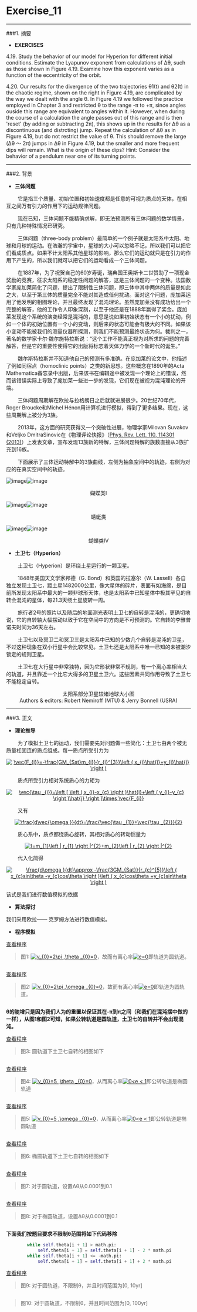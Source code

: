 # Exercise_11


---
###1. 摘要
* **EXERCISES**

4.19. Study the behavior of our model for Hyperion for different initial conditions. Estimate the Lyapunov exponent from calculations of Δθ, such as those shown in Figure 4.19. Examine how this exponent varies as a function of the eccentricity of the orbit. 

4.20. Our results for the divergence of the two trajectories θ1(t) and θ2(t) in the chaotic regime, shown on the right in Figure 4.19, are complicated by the way we dealt with the angle θ. In Figure 4.19 we followed the practice employed in Chapter 3 and restricted θ to the range -π to +π, since angles ouside this range are equivalent to angles within it. However, when during the course of a calculation the angle passes out of this range and is then 'reset' (by adding or subtracting 2π), this shows up in the results for Δθ as a discontinuous (and distrcting) jump. Repeat the calculation of Δθ as in Figure 4.19, but do not restrict the value of θ. This should remove the large (Δθ ～ 2π) jumps in Δθ in Figure 4.19, but the smaller and more frequent dips will remain. What is the origin of these dips? Hint: Consider the behavior of a pendulum near one of its turning points.

---
###2. 背景
* **三体问题**

&nbsp;&nbsp;&nbsp;&nbsp;&nbsp;&nbsp;&nbsp;&nbsp;它是指三个质量、初始位置和初始速度都是任意的可视为质点的天体，在相互之间万有引力的作用下的运动规律问题。

&nbsp;&nbsp;&nbsp;&nbsp;&nbsp;&nbsp;&nbsp;&nbsp;现在已知，三体问题不能精确求解，即无法预测所有三体问题的数学情景，只有几种特殊情况已研究。

&nbsp;&nbsp;&nbsp;&nbsp;&nbsp;&nbsp;&nbsp;&nbsp;三体问题（three-body problem）最简单的一个例子就是太阳系中太阳、地球和月球的运动。在浩瀚的宇宙中，星球的大小可以忽略不记，所以我们可以把它们看成质点。如果不计太阳系其他星球的影响，那么它们的运动就只是在引力的作用下产生的，所以我们就可以把它们的运动看成一个三体问题。

&nbsp;&nbsp;&nbsp;&nbsp;&nbsp;&nbsp;&nbsp;&nbsp;在1887年，为了祝贺自己的60岁寿诞，瑞典国王奥斯卡二世赞助了一项现金奖励的竞赛，征求太阳系的稳定性问题的解答，这是三体问题的一个变种。法国数学家庞加莱简化了问题，提出了限制性三体问题，即三体中其中两体的质量是如此之大，以至于第三体的质量完全不能对其造成任何扰动。面对这个问题，庞加莱运用了他发明的相图理论，并且最终发现了混沌理论。虽然庞加莱没有成功给出一个完整的解答，他的工作令人印象深刻，以至于他还是在1888年赢得了奖金。庞加莱发现这个系统的演变经常是混沌的，意思是说如果初始状态有一个小的扰动，例如一个体的初始位置有一个小的变动，则后来的状态可能会有极大的不同。如果该小变动不能被我们的测量仪器所探测，则我们不能预测最终状态为何。裁判之一，著名的数学家卡尔·魏尔施特拉斯说：“这个工作不能真正视为对所求的问题的完善解答，但是它的重要性使得它的出版将标志着天体力学的一个新时代的诞生。”

&nbsp;&nbsp;&nbsp;&nbsp;&nbsp;&nbsp;&nbsp;&nbsp;魏尔斯特拉斯并不知道他自己的预测有多准确。在庞加莱的论文中，他描述了例如同宿点（homoclinic points）之类的新思想。这些概念在1890年的Acta Mathematica备忘录中出版，后来该书在编辑途中被发现一个理论上的错误，然而该错误实际上导致了庞加莱一些进一步的发现，它们现在被视为混沌理论的开端。

&nbsp;&nbsp;&nbsp;&nbsp;&nbsp;&nbsp;&nbsp;&nbsp;三体问题周期解在欧拉与拉格朗日之后就就进展很少。20世纪70年代，Roger Broucke和Michel Hénon用计算机进行模拟，得到了更多结果。现在，这些周期解上被分为3族。

&nbsp;&nbsp;&nbsp;&nbsp;&nbsp;&nbsp;&nbsp;&nbsp;2013年，这方面的研究获得又一个突破性进展，物理学家Milovan Suvakov和Veljko DmitraSinovic在《物理评论快报》（[Phys. Rev. Lett. 110, 114301 (2013)](http://journals.aps.org/prl/abstract/10.1103/PhysRevLett.110.114301)）上发表文章，宣布发现13族新的特解，三体问题特解的族数直接从3族扩充到16族。

&nbsp;&nbsp;&nbsp;&nbsp;&nbsp;&nbsp;&nbsp;&nbsp;下面展示了三体运动特解中的3族曲线，左侧为抽象空间中的轨迹，右侧为对应的在真实空间中的轨迹。

![image](https://github.com/ACGNnsj/compuational_physics_N2014301020001/blob/master/Excercise_11/sleptir.gif?raw=true)![image](https://github.com/ACGNnsj/compuational_physics_N2014301020001/blob/master/Excercise_11/rleptir.jpg?raw=true)

<div align=center>
蝴蝶类Ⅰ
</div>

![image](https://github.com/ACGNnsj/compuational_physics_N2014301020001/blob/master/Excercise_11/skonjic.gif?raw=true)![image](https://github.com/ACGNnsj/compuational_physics_N2014301020001/blob/master/Excercise_11/rkonjic.jpg?raw=true)

<div align=center>
蜻蜓类
</div>

![image](https://github.com/ACGNnsj/compuational_physics_N2014301020001/blob/master/Excercise_11/sleptir4.gif?raw=true)![image](https://github.com/ACGNnsj/compuational_physics_N2014301020001/blob/master/Excercise_11/rleptir4.jpg?raw=true)

<div align=center>
蝴蝶类Ⅳ
</div>

* **土卫七（Hyperion）**

&nbsp;&nbsp;&nbsp;&nbsp;&nbsp;&nbsp;&nbsp;&nbsp;土卫七（Hyperion）是环绕土星运行的一颗卫星。

&nbsp;&nbsp;&nbsp;&nbsp;&nbsp;&nbsp;&nbsp;&nbsp;1848年美国天文学家邦德（G. Bond）和英国的拉塞尔（W. Lassell）各自独立发现土卫七，距土星1482000公里，像大星体的碎片，表面有如海绵，是目前所发现太阳系中最大的一颗非球形天体，也是太阳系中已知星体中极其罕见的自转会混沌的星体，每21.3天绕土星旋转一周。

&nbsp;&nbsp;&nbsp;&nbsp;&nbsp;&nbsp;&nbsp;&nbsp;旅行者2号的照片以及随后的地面测光表明土卫七的自转是混沌的，更确切地说，它的自转轴大幅摆动以致于它在空间中的方向是不可预测的。它自转的李雅普诺夫时间为36天左右。

&nbsp;&nbsp;&nbsp;&nbsp;&nbsp;&nbsp;&nbsp;&nbsp;土卫七以及冥卫二和冥卫三是太阳系中已知的少数几个自转是混沌的卫星，不过这种现象在双小行星中会比较常见。土卫七还是太阳系中唯一已知的未被潮汐锁定的规则卫星。

&nbsp;&nbsp;&nbsp;&nbsp;&nbsp;&nbsp;&nbsp;&nbsp;土卫七在大行星中非常独特，因为它形状非常不规则，有一个离心率相当大的轨道，并且靠近一个比它大得多的卫星土卫六。这些因素共同作用导致了土卫七不能稳定自转。

<div align=center>
<img src="https://github.com/ACGNnsj/compuational_physics_N2014301020001/blob/master/Excercise_11/Moons_of_solar_system-zh.svg.png?raw=true" alt="" title="" />
</div>

<div align=center>
太阳系部分卫星较诸地球大小图
</div>

<div align=center>
<img src="https://github.com/ACGNnsj/compuational_physics_N2014301020001/blob/master/Excercise_11/hyperion2_cassini_big.jpg?raw=true" alt="" title="" />
</div>

<div align=center>
Authors & editors: Robert Nemiroff (MTU) & Jerry Bonnell (USRA)
</div>

---
###3. 正文

* **理论推导**

&nbsp;&nbsp;&nbsp;&nbsp;&nbsp;&nbsp;&nbsp;&nbsp;为了模拟土卫七的运动，我们需要先对问题做一些简化：土卫七由两个被无质量杠固连的质点组成。每一质点所受引力为

<div align=center>
<a href="http://www.codecogs.com/eqnedit.php?latex=\vec{F_{i}}=-\frac{GM_{Sat}m_{i}}{r_{i}^{3}}\left&space;(&space;x_{i}\hat{i}&plus;y_{i}\hat{j}&space;\right&space;)" target="_blank"><img src="http://latex.codecogs.com/gif.latex?\vec{F_{i}}=-\frac{GM_{Sat}m_{i}}{r_{i}^{3}}\left&space;(&space;x_{i}\hat{i}&plus;y_{i}\hat{j}&space;\right&space;)" title="\vec{F_{i}}=-\frac{GM_{Sat}m_{i}}{r_{i}^{3}}\left ( x_{i}\hat{i}+y_{i}\hat{j} \right )" /></a>
</div>

&nbsp;&nbsp;&nbsp;&nbsp;&nbsp;&nbsp;&nbsp;&nbsp;质点所受引力相对系统质心的力矩为

<div align=center>
<a href="http://www.codecogs.com/eqnedit.php?latex=\vec{\tau&space;_{i}}=\left&space;[&space;\left&space;(&space;x_{i}-x_{c}&space;\right&space;)\hat{i}&plus;\left&space;(&space;y_{i}-y_{c}&space;\right&space;)\hat{j}&space;\right&space;]\times&space;\vec{F_{i}}" target="_blank"><img src="http://latex.codecogs.com/gif.latex?\vec{\tau&space;_{i}}=\left&space;[&space;\left&space;(&space;x_{i}-x_{c}&space;\right&space;)\hat{i}&plus;\left&space;(&space;y_{i}-y_{c}&space;\right&space;)\hat{j}&space;\right&space;]\times&space;\vec{F_{i}}" title="\vec{\tau _{i}}=\left [ \left ( x_{i}-x_{c} \right )\hat{i}+\left ( y_{i}-y_{c} \right )\hat{j} \right ]\times \vec{F_{i}}" /></a>
</div>

&nbsp;&nbsp;&nbsp;&nbsp;&nbsp;&nbsp;&nbsp;&nbsp;又有

<div align=center>
<a href="http://www.codecogs.com/eqnedit.php?latex=\frac{d\vec{\omega&space;}}{dt}=\frac{\vec{\tau&space;_{1}}&plus;\vec{\tau&space;_{2}}}{2}" target="_blank"><img src="http://latex.codecogs.com/gif.latex?\frac{d\vec{\omega&space;}}{dt}=\frac{\vec{\tau&space;_{1}}&plus;\vec{\tau&space;_{2}}}{2}" title="\frac{d\vec{\omega }}{dt}=\frac{\vec{\tau _{1}}+\vec{\tau _{2}}}{2}" /></a>
</div>

&nbsp;&nbsp;&nbsp;&nbsp;&nbsp;&nbsp;&nbsp;&nbsp;质心系中，质点都绕质心旋转，其相对质心的转动惯量为

<div align=center>
<a href="http://www.codecogs.com/eqnedit.php?latex=I=m_{1}\left&space;|&space;r_{1}&space;\right&space;|^{2}&plus;m_{2}\left&space;|&space;r_{2}&space;\right&space;|^{2}" target="_blank"><img src="http://latex.codecogs.com/gif.latex?I=m_{1}\left&space;|&space;r_{1}&space;\right&space;|^{2}&plus;m_{2}\left&space;|&space;r_{2}&space;\right&space;|^{2}" title="I=m_{1}\left | r_{1} \right |^{2}+m_{2}\left | r_{2} \right |^{2}" /></a>
</div>

&nbsp;&nbsp;&nbsp;&nbsp;&nbsp;&nbsp;&nbsp;&nbsp;代入化简得

<div align=center>
<a href="http://www.codecogs.com/eqnedit.php?latex=\frac{d\omega&space;}{dt}\approx&space;-\frac{3GM_{Sat}}{r_{c}^{5}}\left&space;(&space;x_{c}sin\theta&space;-y_{c}cos\theta&space;\right&space;)\left&space;(&space;x_{c}cos\theta&space;&plus;y_{c}sin\theta&space;\right&space;)" target="_blank"><img src="http://latex.codecogs.com/gif.latex?\frac{d\omega&space;}{dt}\approx&space;-\frac{3GM_{Sat}}{r_{c}^{5}}\left&space;(&space;x_{c}sin\theta&space;-y_{c}cos\theta&space;\right&space;)\left&space;(&space;x_{c}cos\theta&space;&plus;y_{c}sin\theta&space;\right&space;)" title="\frac{d\omega }{dt}\approx -\frac{3GM_{Sat}}{r_{c}^{5}}\left ( x_{c}sin\theta -y_{c}cos\theta \right )\left ( x_{c}cos\theta +y_{c}sin\theta \right )" /></a>
</div>

该式是我们进行数值模拟的依据

* **算法探讨**

我们采用欧拉—— 克罗姆方法进行数值模拟。

* **程序模拟**

[查看程序](https://github.com/ACGNnsj/compuational_physics_N2014301020001/blob/master/Excercise_11/Exercise_11.py)

> 图1: <a href="http://www.codecogs.com/eqnedit.php?latex=v_{0}=2\pi&space;,\theta&space;_{0}=0" target="_blank"><img src="http://latex.codecogs.com/gif.latex?v_{0}=2\pi&space;,\theta&space;_{0}=0" title="v_{0}=2\pi ,\theta _{0}=0" /></a>，故而有离心率<a href="http://www.codecogs.com/eqnedit.php?latex=e=0" target="_blank"><img src="http://latex.codecogs.com/gif.latex?e=0" title="e=0" /></a>即轨道为圆轨道。

<div align=center>
<img src="https://github.com/ACGNnsj/compuational_physics_N2014301020001/blob/master/Excercise_11/figure_1-1.png?raw=true" alt="" title="" />
</div>

[查看程序](https://github.com/ACGNnsj/compuational_physics_N2014301020001/blob/master/Excercise_11/Exercise_11(1).py)

> 图2: <a href="http://www.codecogs.com/eqnedit.php?latex=v_{0}=2\pi&space;,\omega&space;_{0}=0" target="_blank"><img src="http://latex.codecogs.com/gif.latex?v_{0}=2\pi&space;,\omega&space;_{0}=0" title="v_{0}=2\pi ,\omega _{0}=0" /></a>，故而有离心率<a href="http://www.codecogs.com/eqnedit.php?latex=e=0" target="_blank"><img src="http://latex.codecogs.com/gif.latex?e=0" title="e=0" /></a>即轨道为圆轨道。

<div align=center>
<img src="https://github.com/ACGNnsj/compuational_physics_N2014301020001/blob/master/Excercise_11/figure_1-2.png?raw=true" alt="" title="" />
</div>

**θ的陡增只是因为我们人为的重置以保证其在-π到π之间（和我们在混沌摆中做的一样），从图1和图2可知，如果公转轨道是圆轨道，土卫七的自转并不会出现混沌。**

[查看程序](https://github.com/ACGNnsj/compuational_physics_N2014301020001/blob/master/Excercise_11/Exercise_11(2).py)

> 图3: 圆轨道下土卫七自转的相图如下

<div align=center>
<img src="https://github.com/ACGNnsj/compuational_physics_N2014301020001/blob/master/Excercise_11/figure_1-3.png?raw=true" alt="" title="" />
</div>

[查看程序](https://github.com/ACGNnsj/compuational_physics_N2014301020001/blob/master/Excercise_11/Exercise_11(3).py)

> 图4: <a href="http://www.codecogs.com/eqnedit.php?latex=v_{0}=5&space;,\theta&space;_{0}=0" target="_blank"><img src="http://latex.codecogs.com/gif.latex?v_{0}=5&space;,\theta&space;_{0}=0" title="v_{0}=5 ,\theta _{0}=0" /></a>，从而离心率<a href="http://www.codecogs.com/eqnedit.php?latex=0<e&space;<&space;1" target="_blank"><img src="http://latex.codecogs.com/gif.latex?0<e&space;<&space;1" title="0<e < 1" /></a>即公转轨道是椭圆轨道

<div align=center>
<img src="https://github.com/ACGNnsj/compuational_physics_N2014301020001/blob/master/Excercise_11/figure_1-4.png?raw=true" alt="" title="" />
</div>

[查看程序](https://github.com/ACGNnsj/compuational_physics_N2014301020001/blob/master/Excercise_11/Exercise_11(4).py)

> 图5: <a href="http://www.codecogs.com/eqnedit.php?latex=v_{0}=5&space;,\omega&space;_{0}=0" target="_blank"><img src="http://latex.codecogs.com/gif.latex?v_{0}=5&space;,\omega&space;_{0}=0" title="v_{0}=5 ,\omega _{0}=0" /></a>，从而离心率<a href="http://www.codecogs.com/eqnedit.php?latex=0<e&space;<&space;1" target="_blank"><img src="http://latex.codecogs.com/gif.latex?0<e&space;<&space;1" title="0<e < 1" /></a>即公转轨道是椭圆轨道

<div align=center>
<img src="https://github.com/ACGNnsj/compuational_physics_N2014301020001/blob/master/Excercise_11/figure_1-5.png?raw=true" alt="" title="" />
</div>

[查看程序](https://github.com/ACGNnsj/compuational_physics_N2014301020001/blob/master/Excercise_11/Exercise_11(5).py)

> 图6: 椭圆轨道下土卫七自转的相图如下

<div align=center>
<img src="https://github.com/ACGNnsj/compuational_physics_N2014301020001/blob/master/Excercise_11/figure_1-6.png?raw=true" alt="" title="" />
</div>

[查看程序](https://github.com/ACGNnsj/compuational_physics_N2014301020001/blob/master/Excercise_11/Exercise_11(6).py)

> 图7: 对于圆轨道，设置Δθ从0.0001到0.1

<div align=center>
<img src="https://github.com/ACGNnsj/compuational_physics_N2014301020001/blob/master/Excercise_11/figure_1-7.png?raw=true" alt="" title="" />
</div>

[查看程序](https://github.com/ACGNnsj/compuational_physics_N2014301020001/blob/master/Excercise_11/Exercise_11(7).py)

> 图8: 对于椭圆轨道，设置Δθ从0.0001到0.1

<div align=center>
<img src="https://github.com/ACGNnsj/compuational_physics_N2014301020001/blob/master/Excercise_11/figure_1-8.png?raw=true" alt="" title="" />
</div>

**下面我们按题目要求不限制θ范围将如下代码移除**

```python
        while self.theta[i + 1] > math.pi:
            self.theta[i + 1] = self.theta[i + 1] - 2 * math.pi
        while self.theta[i + 1] <= -math.pi:
            self.theta[i + 1] = self.theta[i + 1] + 2 * math.pi
```

[查看程序](https://github.com/ACGNnsj/compuational_physics_N2014301020001/blob/master/Excercise_11/Exercise_11(8).py)

> 图9: 对于圆轨道，不限制θ，并且时间范围为[0, 10yr]

<div align=center>
<img src="https://github.com/ACGNnsj/compuational_physics_N2014301020001/blob/master/Excercise_11/figure_1-9.png?raw=true" alt="" title="" />
</div>

> 图10: 对于圆轨道，不限制θ，并且时间范围为[0, 100yr]

<div align=center>
<img src="https://github.com/ACGNnsj/compuational_physics_N2014301020001/blob/master/Excercise_11/figure_1-10.png?raw=true" alt="" title="" />
</div>
